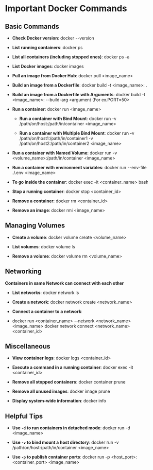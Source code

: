 # Important Docker Commands

## Basic Commands

- **Check Docker version**:
  docker --version

- **List running containers**:
  docker ps

- **List all containers (including stopped ones)**:
  docker ps -a

- **List Docker images**:
  docker images

- **Pull an image from Docker Hub**:
  docker pull <image_name>

- **Build an image from a Dockerfile**:
  docker build -t <image_name>:<tag> .

- **Build an image from a Dockerfile with Arguments**:
  docker build -t <image_name>:<tag> --build-arg <argument (For ex.PORT=50>

- **Run a container**:
  docker run <options> <image_name>

  - **Run a container with Bind Mount**:
  docker run -v /path/on/host:/path/in/container <image_name>

  - **Run a container with Multiple Bind Mount**:
docker run -v /path/on/host1:/path/in/container1 -v /path/on/host2:/path/in/container2 <image_name>

 - **Run a container with Named Volume**:
docker run -v <volume_name>:/path/in/container <image_name>

 - **Run a container with environment variables**:
docker run --env-file ./.env <image_name>

- **To go inside the container**:
docker exec -it <container_name> bash
- **Stop a running container**:
  docker stop <container_id>

- **Remove a container**:
  docker rm <container_id>

- **Remove an image**:
  docker rmi <image_name>

## Managing Volumes

- **Create a volume**:
  docker volume create <volume_name>

- **List volumes**:
  docker volume ls

- **Remove a volume**:
  docker volume rm <volume_name>

## Networking
**Containers in same Network can connect with each other**

- **List networks**:
  docker network ls

- **Create a network**:
  docker network create <network_name>

- **Connect a container to a network**:

- docker run <container_name> --network <network_name> <image_name>
  docker network connect <network_name> <container_id>

## Miscellaneous

- **View container logs**:
  docker logs <container_id>

- **Execute a command in a running container**:
  docker exec -it <container_id> <command>

- **Remove all stopped containers**:
  docker container prune

- **Remove all unused images**:
  docker image prune

- **Display system-wide information**:
  docker info

## Helpful Tips

- **Use `-d` to run containers in detached mode**:
  docker run -d <image_name>

- **Use `-v` to bind mount a host directory**:
  docker run -v /path/on/host:/path/in/container <image_name>

- **Use `-p` to publish container ports**:
  docker run -p <host_port>:<container_port> <image_name>
